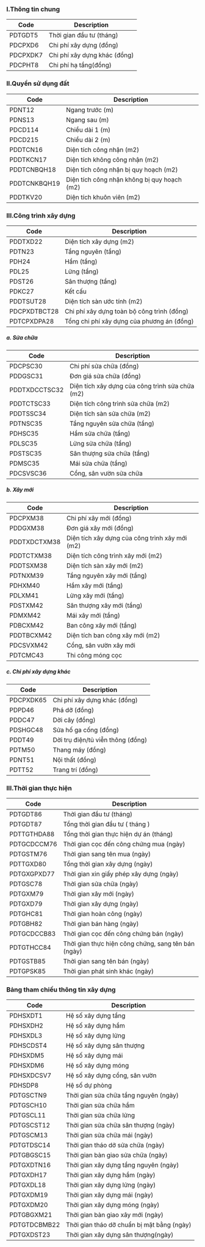 ### I.Thông tin chung
| Code | Description                             |
| ------------- | ------------------------------ |
| PDTGDT5 | Thời gian đầu tư (tháng) |
| PDCPXD6 | Chi phí xây dựng (đồng) |
| PDCPXDK7 | Chi phí xây dựng khác (đồng) |
| PDCPHT8 | Chi phí hạ tầng(đồng) |

### II.Quyền sử dụng đất
| Code | Description                             |
| ------------- | ------------------------------ |
| PDNT12 | Ngang trước (m) |
| PDNS13 | Ngang sau (m) |
| PDCD114 | Chiều dài 1 (m) |
| PDCD215 | Chiều dài 2 (m) |
| PDDTCN16 | Diện tích công nhận (m2) |
| PDDTKCN17 | Diện tích không công nhận (m2) |
| PDDTCNBQH18 | Diện tích công nhận bị quy hoạch (m2) |
| PDDTCNKBQH19 | Diện tích công nhận không bị quy hoạch (m2) |
| PDDTKV20 | Diện tích khuôn viên (m2) |


### III.Công trình xây dựng
| Code | Description                             |
| ------------- | ------------------------------ |
| PDDTXD22 | Diện tích xây dựng (m2) |
| PDTN23 | Tầng nguyên (tầng) |
| PDH24 | Hầm (tầng) |
| PDL25 | Lửng (tầng) |
| PDST26 | Sân thượng (tầng) |
| PDKC27 | Kết cấu |
| PDDTSUT28 | Diện tích sàn ước tính (m2) |
| PDCPXDTBCT28 | Chi phí xây dựng toàn bộ công trình (đồng) |
| PDTCPXDPA28 | Tổng chi phí xây dựng của phương án (đồng) |

##### a. Sửa chữa
| Code | Description                             |
| ------------- | ------------------------------ |
| PDCPSC30 | Chi phí sửa chữa (đồng) |
| PDDGSC31 | Đơn giá sửa chữa (đồng) |
| PDDTXDCCTSC32 | Diện tích xây dựng của công trình sửa chữa (m2) |
| PDDTCTSC33 | Diện tích công trình sửa chữa (m2) |
| PDDTSSC34 | Diện tích sàn sửa chữa (m2) |
| PDTNSC35 | Tầng nguyên sửa chữa (tầng) |
| PDHSC35 | Hầm sửa chữa (tầng) |
| PDLSC35 | Lửng sửa chữa (tầng) |
| PDSTSC35 | Sân thượng sửa chữa (tầng) |
| PDMSC35 | Mái sửa chữa (tầng) |
| PDCSVSC36 | Cổng, sân vườn sửa chữa |

##### b. Xây mới
| Code | Description                             |
| ------------- | ------------------------------ |
| PDCPXM38 | Chi phí xây mới (đồng) |
| PDDGXM38 | Đơn giá xây mới (đồng) |
| PDDTXDCTXM38 | Diện tích xây dựng của công trình xây mới (m2) |
| PDDTCTXM38 | Diện tích công trình xây mới (m2) |
| PDDTSXM38 | Diện tích sàn xây mới (m2) |
| PDTNXM39 | Tầng nguyên xây mới (tầng) |
| PDHXM40 | Hầm xây mới (tầng) |
| PDLXM41 | Lửng xây mới (tầng) |
| PDSTXM42 | Sân thượng xây mới (tầng) | 
| PDMXM42 | Mái xây mới (tầng) |
| PDBCXM42 | Ban công xây mới (tầng) |
| PDDTBCXM42 | Diện tích ban công xây mới (m2) |
| PDCSVXM42 | Cổng, sân vườn xây mới |
| PDTCMC43 | Thi công móng cọc

##### c. Chi phí xây dựng khác
| Code | Description                             |
| ------------- | ------------------------------ |
| PDCPXDK65 | Chi phí xây dựng khác (đồng) |
| PDPD46 | Phá dỡ (đồng) |
| PDDC47 | Dời cây (đồng) |
| PDSHGC48 | Sửa hố ga cống (đồng) |
| PDDT49 | Dời trụ điện/tủ viễn thông (đồng) |
| PDTM50 | Thang máy (đồng) |
| PDNT51 | Nội thất (đồng) |
| PDTT52 | Trang trí (đồng) |


### III.Thời gian thực hiện
| Code | Description                             |
| ------------- | ------------------------------ |
| PDTGDT86 | Thời gian đầu tư (tháng) |
| PDTGDT87 | Tổng thời gian đầu tư ( tháng ) |
| PDTTGTHDA88 | Tổng thời gian thực hiện dự án (tháng) |
| PDTGCDCCM76 | Thời gian cọc đến công chứng mua (ngày) |
| PDTGSTM76 | Thời gian sang tên mua (ngày) |
| PDTTGXD80 | Tổng thời gian xây dựng (ngày) |
| PDTGXGPXD77 | Thời gian xin giấy phép xây dựng (ngày) |
| PDTGSC78 | Thời gian sửa chữa (ngày) |
| PDTGXM79 | Thời gian xây mới (ngày) |
| PDTGXD79 | Thời gian xây dựng (ngày) |
| PDTGHC81 | Thời gian hoàn công (ngày) |
| PDTGBH82 | Thời gian bán hàng (ngày) |
| PDTGCDCCB83 | Thời gian cọc đến công chứng bán (ngày) |
| PDTGTHCC84 | Thời gian thực hiện công chứng, sang tên bán (ngày) |
| PDTGSTB85 | Thời gian sang tên bán (ngày) |
| PDTGPSK85 | Thời gian phát sinh khác (ngày) |


### Bảng tham chiếu thông tin xây dựng
| Code | Description                             |
| ------------- | ------------------------------ |
| PDHSXDT1 | Hệ số xây dựng tầng |
| PDHSXDH2 | Hệ số xây dựng hầm |
| PDHSXDL3 | Hệ số xây dựng lửng |
| PDHSCDST4 | Hệ số xây dựng sân thượng |
| PDHSXDM5 | Hệ số xây dựng mái |
| PDHSXDM6 | Hệ số xây dựng móng |
| PDHSXDCSV7 | Hệ số xây dựng cổng, sân vườn |
| PDHSDP8 | Hệ số dự phòng |
| PDTGSCTN9 | Thời gian sửa chữa tầng nguyên (ngày) |
| PDTGSCH10 | Thời gian sửa chữa hầm |
| PDTGSCL11 | Thời gian sửa chữa lửng |
| PDTGSCST12 | Thời gian sửa chữa sân thượng (ngày) |
| PDTGSCM13 | Thời gian sửa chữa mái (ngày) |
| PDTGTDSC14 | Thời gian tháo dở sửa chữa (ngày) |
| PDTGBGSC15 | Thời gian bàn giao sửa chữa (ngày) |
| PDTGXDTN16 | Thời gian xây dựng tầng nguyên (ngày) |
| PDTGXDH17 | Thời gian xây dựng hầm (ngày) |
| PDTGXDL18 | Thời gian xây dựng lửng (ngày) |
| PDTGXDM19 | Thời gian xây dựng mái (ngày) |
| PDTGXDM20 | Thời gian xây dựng móng (ngày) |
| PDTGBGXM21 | Thời gian bàn giao xây mới (ngày) |
| PDTGTDCBMB22 | Thời gian tháo dỡ chuẩn bị mặt bằng (ngày) |
| PDTGXDST23 | Thời gian xây dựng sân thượng(ngày) |
